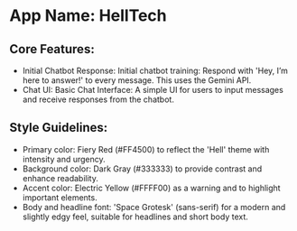 # **App Name**: HellTech

## Core Features:

- Initial Chatbot Response: Initial chatbot training: Respond with 'Hey, I’m here to answer!' to every message. This uses the Gemini API.
- Chat UI: Basic Chat Interface: A simple UI for users to input messages and receive responses from the chatbot.

## Style Guidelines:

- Primary color: Fiery Red (#FF4500) to reflect the 'Hell' theme with intensity and urgency.
- Background color: Dark Gray (#333333) to provide contrast and enhance readability.
- Accent color: Electric Yellow (#FFFF00) as a warning and to highlight important elements.
- Body and headline font: 'Space Grotesk' (sans-serif) for a modern and slightly edgy feel, suitable for headlines and short body text.